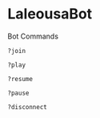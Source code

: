 # LaleousaBot

Bot Commands

```?join``` 

```?play``` 

```?resume``` 

```?pause```

```?disconnect```
